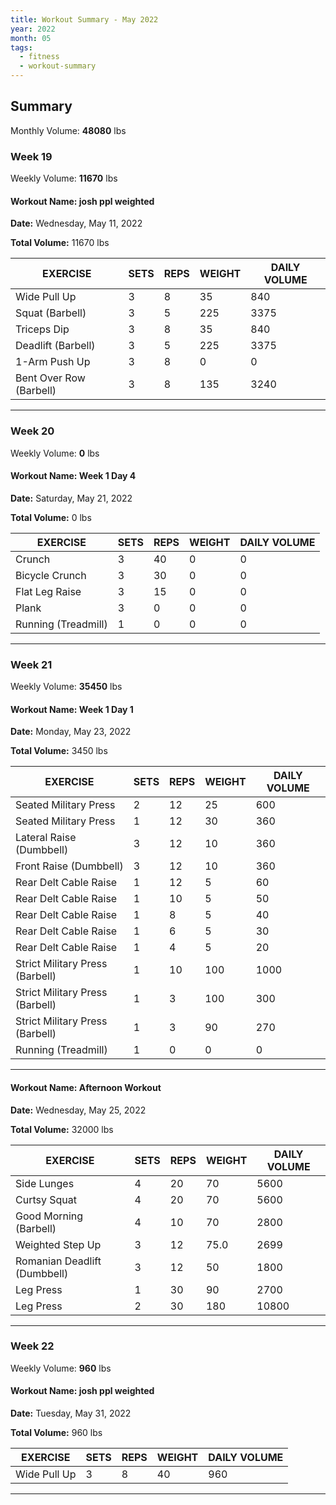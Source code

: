 ```yaml
--- 
title: Workout Summary - May 2022
year: 2022
month: 05
tags:
  - fitness
  - workout-summary
---
```


## Summary

Monthly Volume: **48080** lbs

### **Week** 19

Weekly Volume: **11670** lbs

#### **Workout Name:** josh ppl weighted

**Date:** Wednesday, May 11, 2022

**Total Volume:** 11670 lbs

| EXERCISE | SETS | REPS | WEIGHT | DAILY VOLUME |
| ------------------- | ---- | ---- | ------ | ------------ |
| Wide Pull Up | 3 | 8 | 35 | 840 |
| Squat (Barbell) | 3 | 5 | 225 | 3375 |
| Triceps Dip | 3 | 8 | 35 | 840 |
| Deadlift (Barbell) | 3 | 5 | 225 | 3375 |
| 1-Arm Push Up | 3 | 8 | 0 | 0 |
| Bent Over Row (Barbell) | 3 | 8 | 135 | 3240 |

---

### **Week** 20

Weekly Volume: **0** lbs

#### **Workout Name:** Week 1 Day 4

**Date:** Saturday, May 21, 2022

**Total Volume:** 0 lbs

| EXERCISE | SETS | REPS | WEIGHT | DAILY VOLUME |
| ------------------- | ---- | ---- | ------ | ------------ |
| Crunch | 3 | 40 | 0 | 0 |
| Bicycle Crunch | 3 | 30 | 0 | 0 |
| Flat Leg Raise | 3 | 15 | 0 | 0 |
| Plank | 3 | 0 | 0 | 0 |
| Running (Treadmill) | 1 | 0 | 0 | 0 |

---

### **Week** 21

Weekly Volume: **35450** lbs

#### **Workout Name:** Week 1 Day 1

**Date:** Monday, May 23, 2022

**Total Volume:** 3450 lbs

| EXERCISE | SETS | REPS | WEIGHT | DAILY VOLUME |
| ------------------- | ---- | ---- | ------ | ------------ |
| Seated Military Press | 2 | 12 | 25 | 600 |
| Seated Military Press | 1 | 12 | 30 | 360 |
| Lateral Raise (Dumbbell) | 3 | 12 | 10 | 360 |
| Front Raise (Dumbbell) | 3 | 12 | 10 | 360 |
| Rear Delt Cable Raise | 1 | 12 | 5 | 60 |
| Rear Delt Cable Raise | 1 | 10 | 5 | 50 |
| Rear Delt Cable Raise | 1 | 8 | 5 | 40 |
| Rear Delt Cable Raise | 1 | 6 | 5 | 30 |
| Rear Delt Cable Raise | 1 | 4 | 5 | 20 |
| Strict Military Press (Barbell) | 1 | 10 | 100 | 1000 |
| Strict Military Press (Barbell) | 1 | 3 | 100 | 300 |
| Strict Military Press (Barbell) | 1 | 3 | 90 | 270 |
| Running (Treadmill) | 1 | 0 | 0 | 0 |

---

#### **Workout Name:** Afternoon Workout

**Date:** Wednesday, May 25, 2022

**Total Volume:** 32000 lbs

| EXERCISE | SETS | REPS | WEIGHT | DAILY VOLUME |
| ------------------- | ---- | ---- | ------ | ------------ |
| Side Lunges | 4 | 20 | 70 | 5600 |
| Curtsy Squat | 4 | 20 | 70 | 5600 |
| Good Morning (Barbell) | 4 | 10 | 70 | 2800 |
| Weighted Step Up | 3 | 12 | 75.0 | 2699 |
| Romanian Deadlift (Dumbbell) | 3 | 12 | 50 | 1800 |
| Leg Press | 1 | 30 | 90 | 2700 |
| Leg Press | 2 | 30 | 180 | 10800 |

---

### **Week** 22

Weekly Volume: **960** lbs

#### **Workout Name:** josh ppl weighted

**Date:** Tuesday, May 31, 2022

**Total Volume:** 960 lbs

| EXERCISE | SETS | REPS | WEIGHT | DAILY VOLUME |
| ------------------- | ---- | ---- | ------ | ------------ |
| Wide Pull Up | 3 | 8 | 40 | 960 |

---

